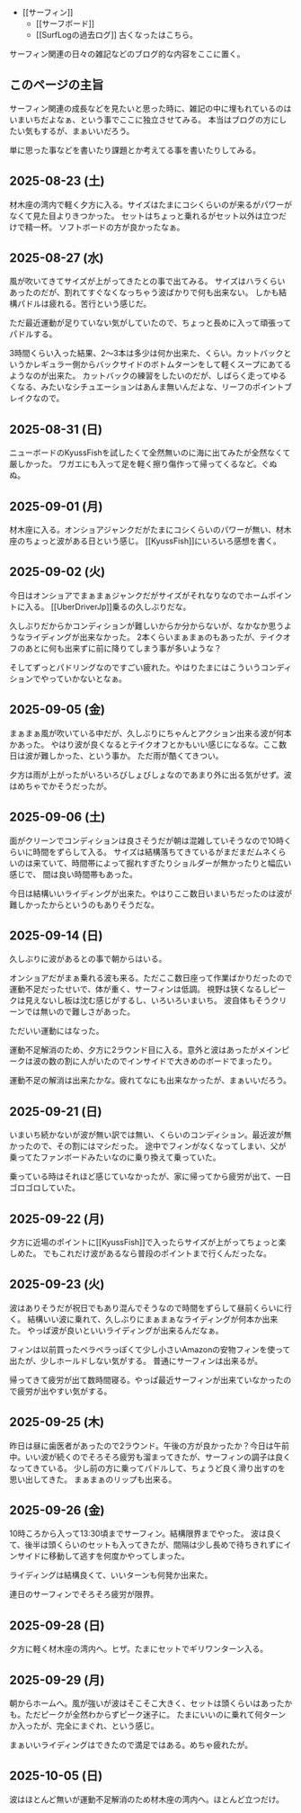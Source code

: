 - [[サーフィン]]
  - [[サーフボード]]
  - [[SurfLogの過去ログ]] 古くなったはこちら。

サーフィン関連の日々の雑記などのブログ的な内容をここに置く。

## このページの主旨

サーフィン関連の成長などを見たいと思った時に、雑記の中に埋もれているのはいまいちだよなぁ、という事でここに独立させてみる。
本当はブログの方にしたい気もするが、まぁいいだろう。

単に思った事などを書いたり課題とか考えてる事を書いたりしてみる。


## 2025-08-23 (土)

材木座の湾内で軽く夕方に入る。サイズはたまにコシくらいのが来るがパワーがなくて見た目よりきつかった。
セットはちょっと乗れるがセット以外は立つだけで精一杯。
ソフトボードの方が良かったなぁ。

## 2025-08-27 (水)

風が吹いてきてサイズが上がってきたとの事で出てみる。
サイズはハラくらいあったのだが、割れてすぐなくなっちゃう波ばかりで何も出来ない。
しかも結構パドルは疲れる。苦行という感じだ。

ただ最近運動が足りていない気がしていたので、ちょっと長めに入って頑張ってパドルする。

3時間くらい入った結果、2〜3本は多少は何か出来た、くらい。カットバックというかレギュラー側からバックサイドのボトムターンをして軽くスープにあてるようなのが出来た。
カットバックの練習をしたいのだが、しばらく走ってゆるくなる、みたいなシチュエーションはあんま無いんだよな、リーフのポイントブレイクなので。

## 2025-08-31 (日)

ニューボードのKyussFishを試したくて全然無いのに海に出てみたが全然なくて厳しかった。
ワガエにも入って足を軽く擦り傷作って帰ってくるなど。ぐぬぬ。

## 2025-09-01 (月)

材木座に入る。オンショアジャンクだがたまにコシくらいのパワーが無い、材木座のちょっと波がある日という感じ。
[[KyussFish]]にいろいろ感想を書く。

## 2025-09-02 (火)

今日はオンショアでまぁまぁジャンクだがサイズがそれなりなのでホームポイントに入る。
[[UberDriverJp]]乗るの久しぶりだな。

久しぶりだからかコンディションが難しいからか分からないが、なかなか思うようなライディングが出来なかった。
2本くらいまぁまぁのもあったが、テイクオフのあとに何も出来ずに前に降りてしまう事が多いような？

そしてずっとパドリングなのですごい疲れた。やはりたまにはこういうコンディションでやっていかないとなぁ。

## 2025-09-05 (金)

まぁまぁ風が吹いている中だが、久しぶりにちゃんとアクション出来る波が何本かあった。
やはり波が良くなるとテイクオフとかもいい感じになるな。ここ数日は波が難しかった、という事か。
ただ雨が酷くてきつい。

夕方は雨が上がったがいろいろびしょびしょなのであまり外に出る気がせず。波はめちゃでかそうだったが。

## 2025-09-06 (土)

面がクリーンでコンディションは良さそうだが朝は混雑していそうなので10時くらいに時間をずらして入る。
サイズは結構落ちてきているがまだまだムネくらいのは来ていて、時間帯によって掘れすぎたりショルダーが無かったりと幅広い感じで、
間は良い時間帯もあった。

今日は結構いいライディングが出来た。やはりここ数日いまいちだったのは波が難しかったからというのもありそうだな。

## 2025-09-14 (日)

久しぶりに波があるとの事で朝からはいる。

オンショアだがまぁ乗れる波も来る。ただここ数日座って作業ばかりだったので運動不足だったせいで、体が重く、サーフィンは低調。
視野は狭くなるしピークは見えないし板は沈む感じがするし、いろいろいまいち。
波自体もそうクリーンでは無いので難しさがあった。

ただいい運動にはなった。

運動不足解消のため、夕方に2ラウンド目に入る。意外と波はあったがメインピークは波の数の割に人がいたのでインサイドで大きめのボードでまったり。

運動不足の解消は出来たかな。疲れてなにも出来なかったが、まぁいいだろう。

## 2025-09-21 (日)

いまいち続かないが波が無い訳では無い、くらいのコンディション。最近波が無かったので、その割にはマシだった。
途中でフィンがなくなってしまい、父が乗ってたファンボードみたいなのに乗り換えて乗っていた。

乗っている時はそれほど感じていなかったが、家に帰ってから疲労が出て、一日ゴロゴロしていた。

## 2025-09-22 (月)

夕方に近場のポイントに[[KyussFish]]で入ったらサイズが上がってちょっと楽しめた。
でもこれだけ波があるなら普段のポイントまで行くんだったな。

## 2025-09-23 (火)

波はありそうだが祝日でもあり混んでそうなので時間をずらして昼前くらいに行く。
結構いい波に乗れて、久しぶりにまぁまぁなライディングが何本か出来た。
やっぱ波が良いといいライディングが出来るんだなぁ。

フィンは以前買ったペラペラっぽくて少し小さいAmazonの安物フィンを使って出たが、少しホールドしない気がする。
普通にサーフィンは出来るが。

帰ってきて疲労が出て数時間寝る。やっぱ最近サーフィンが出来ていなかったので疲労が出やすい気がする。

## 2025-09-25 (木)

昨日は昼に歯医者があったので2ラウンド。午後の方が良かったか？今日は午前中。いい波が続くのでそろそろ疲労も溜まってきたが、サーフィンの調子は良くなってきている。
少し前の方に乗ってパドルして、ちょうど良く滑り出すのを思い出してきた。
まぁまぁのリップも出来る。

## 2025-09-26 (金)

10時ころから入って13:30頃までサーフィン。結構限界までやった。
波は良くて、後半は頭くらいのセットも入ってきたが、間隔は少し長めで待ちきれずにインサイドに移動して逃すを何度かやってしまった。

ライディングは結構良くて、いいターンも何発か出来た。

連日のサーフィンでそろそろ疲労が限界。

## 2025-09-28 (日)

夕方に軽く材木座の湾内へ。ヒザ。たまにセットでギリワンターン入る。

## 2025-09-29 (月)

朝からホームへ。風が強いが波はそこそこ大きく、セットは頭くらいはあったかも。ただピークが全然わからずピーク迷子に。
たまにいいのに乗れて何ターンか入ったが、完全にまぐれ、という感じ。

まぁいいライディングはできたので満足ではある。めちゃ疲れたが。

## 2025-10-05 (日)

波はほとんど無いが運動不足解消のため材木座の湾内へ。ほとんど立つだけ。